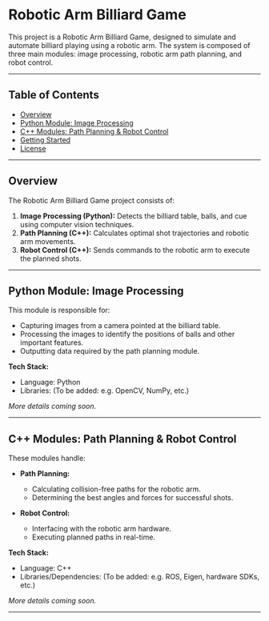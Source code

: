 # Robotic Arm Billiard Game

This project is a Robotic Arm Billiard Game, designed to simulate and automate billiard playing using a robotic arm. The system is composed of three main modules: image processing, robotic arm path planning, and robot control.

---

## Table of Contents

- [Overview](#overview)
- [Python Module: Image Processing](#python-module-image-processing)
- [C++ Modules: Path Planning & Robot Control](#c-modules-path-planning--robot-control)
- [Getting Started](#getting-started)
- [License](#license)

---

## Overview

The Robotic Arm Billiard Game project consists of:

1. **Image Processing (Python):** Detects the billiard table, balls, and cue using computer vision techniques.
2. **Path Planning (C++):** Calculates optimal shot trajectories and robotic arm movements.
3. **Robot Control (C++):** Sends commands to the robotic arm to execute the planned shots.

---

## Python Module: Image Processing

This module is responsible for:

- Capturing images from a camera pointed at the billiard table.
- Processing the images to identify the positions of balls and other important features.
- Outputting data required by the path planning module.

**Tech Stack:**  
- Language: Python  
- Libraries: (To be added: e.g. OpenCV, NumPy, etc.)  

*More details coming soon.*

---

## C++ Modules: Path Planning & Robot Control

These modules handle:

- **Path Planning:**  
  - Calculating collision-free paths for the robotic arm.
  - Determining the best angles and forces for successful shots.

- **Robot Control:**  
  - Interfacing with the robotic arm hardware.
  - Executing planned paths in real-time.

**Tech Stack:**  
- Language: C++  
- Libraries/Dependencies: (To be added: e.g. ROS, Eigen, hardware SDKs, etc.)  

*More details coming soon.*

---

